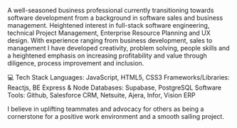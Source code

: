 A well-seasoned business professional currently transitioning towards software development from a background in software sales and business management. Heightened interest in full-stack software engineering, technical Project Management, Enterprise Resource Planning and UX design. With experience ranging from business development, sales to management I have developed creativity, problem solving, people skills and a heightened emphasis on increasing profitability and value through diligence, process improvement and inclusion. 

💻 Tech Stack
Languages: JavaScript, HTML5, CSS3
Frameworks/Libraries: Reactjs, BE Express & Node
Databases: Supabase, PostgreSQL
Software Tools: Github, Salesforce CRM, Netsuite, Ajera, Infor, Vision ERP


I believe in uplifting teammates and advocacy for others as being a cornerstone for a positive work environment and a smooth sailing project.
